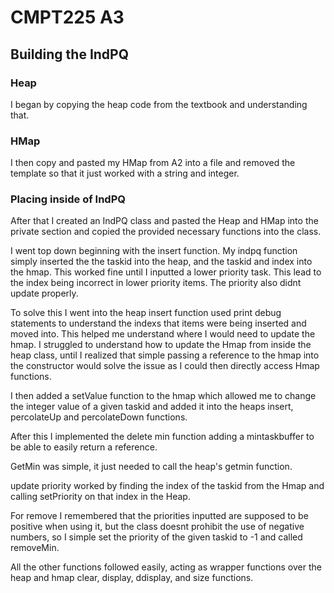 # CMPT225 A3

## Building the IndPQ

### Heap 

I began by copying the heap code from the textbook and understanding that. 

### HMap

I then copy and pasted my HMap from A2 into a file and removed the template so that it just worked with a string and integer.

### Placing inside of IndPQ

After that I created an IndPQ class and pasted the Heap and HMap into the private section and copied the provided necessary functions into the class.

I went top down beginning with the insert function. My indpq function simply inserted the the taskid into the heap, and the taskid and index into the hmap.
This worked fine until I inputted a lower priority task. This lead to the index being incorrect in lower priority items. The priority also didnt update properly. 

To solve this I went into the heap insert function used print debug statements to understand the indexs that items were being inserted and moved into. This helped me understand where I would need to update the hmap. I struggled to understand how to update the Hmap from inside the heap class, until I realized that simple passing a reference to the hmap into the constructor would solve the issue as I could then directly access Hmap functions. 

I then added a setValue function to the hmap which allowed me to change the integer value of a given taskid and added it into the heaps insert, percolateUp and percolateDown functions.

After this I implemented the delete min function adding a mintaskbuffer to be able to easily return a reference.

GetMin was simple, it just needed to call the heap's getmin function.

update priority worked by finding the index of the taskid from the Hmap and calling setPriority on that index in the Heap.

For remove I remembered that the priorities inputted are supposed to be positive when using it, but the class doesnt prohibit the use of negative numbers, so I simple set the priority of the given taskid to -1 and called removeMin.

All the other functions followed easily, acting as wrapper functions over the heap and hmap clear, display, ddisplay, and size functions. 



